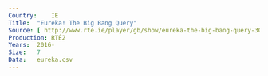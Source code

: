 ```yaml
---
Country:	IE
Title:	"Eureka! The Big Bang Query"
Source:	[ http://www.rte.ie/player/gb/show/eureka-the-big-bang-query-30003919/ ]
Production:	RTÉ2
Years:	2016-
Size:	7
Data:	eureka.csv
---
```

